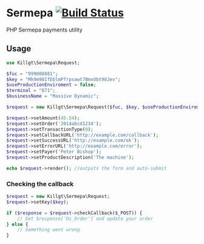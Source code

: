 Sermepa [![Build Status](https://travis-ci.org/killgt/sermepa.svg)](https://travis-ci.org/killgt/sermepa)
=======

PHP Sermepa payments utility


## Usage

```php
use Killgt\Sermepa\Request;

$fuc = "999008881";
$key = "Mk9m98IfEblmPfrpsawt7BmxObt98Jev";
$useProductionEnviroment = false;
$terminal = "871";
$businessName = "Massive Dynamic";

$request = new Killgt\Sermepa\Request($fuc, $key, $useProductionEnviroment, $terminal, $businessName);

$request->setAmount(45.54);
$request->setOrder('2014abcd1234');
$request->setTransactionType(0);
$request->setCallbackURL('http://example.com/callback');
$request->setSuccessURL('http://example.com/ok');
$request->setErrorURL('http://example.com/error');
$request->setPayer('Peter Bishop');
$request->setProductDescription('The machine');

echo $request->render(); //outputs the form and auto-submit
```

### Checking the callback
```php
$request = new Killgt\Sermepa\Request;
$request->setKey($key);

if ($response = $request->checkCallback($_POST)) {
	// Get $response['Ds_Order'] and update your order
} else {
	// Something went wrong
}
```
